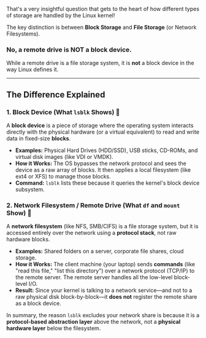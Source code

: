 That's a very insightful question that gets to the heart of how different types of storage are handled by the Linux kernel!

The key distinction is between **Block Storage** and **File Storage** (or Network Filesystems).

### **No, a remote drive is NOT a block device.**

While a remote drive is a file storage system, it is **not** a block device in the way Linux defines it.

***

## The Difference Explained

### 1. Block Device (What `lsblk` Shows) 🧱

A **block device** is a piece of storage where the operating system interacts directly with the physical hardware (or a virtual equivalent) to read and write data in fixed-size **blocks**.

* **Examples:** Physical Hard Drives (HDD/SSD), USB sticks, CD-ROMs, and virtual disk images (like VDI or VMDK).
* **How it Works:** The OS bypasses the network protocol and sees the device as a raw array of blocks. It then applies a local filesystem (like ext4 or XFS) to manage those blocks.
* **Command:** `lsblk` lists these because it queries the kernel's block device subsystem.

### 2. Network Filesystem / Remote Drive (What `df` and `mount` Show) 📂

A **network filesystem** (like NFS, SMB/CIFS) is a file storage system, but it is accessed entirely over the network using a **protocol stack**, not raw hardware blocks.

* **Examples:** Shared folders on a server, corporate file shares, cloud storage.
* **How it Works:** The client machine (your laptop) sends **commands** (like "read this file," "list this directory") over a network protocol (TCP/IP) to the remote server. The remote server handles all the low-level block-level I/O.
* **Result:** Since your kernel is talking to a network service—and not to a raw physical disk block-by-block—it **does not** register the remote share as a block device.

In summary, the reason `lsblk` excludes your network share is because it is a **protocol-based abstraction layer** above the network, not a **physical hardware layer** below the filesystem.
